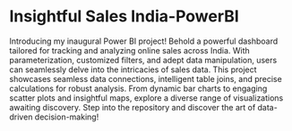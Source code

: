 # Insightful Sales India-PowerBI

Introducing my inaugural Power BI project! Behold a powerful dashboard tailored for tracking and analyzing online sales across India. With parameterization, customized filters, and adept data manipulation, users can seamlessly delve into the intricacies of sales data. This project showcases seamless data connections, intelligent table joins, and precise calculations for robust analysis. From dynamic bar charts to engaging scatter plots and insightful maps, explore a diverse range of visualizations awaiting discovery. Step into the repository and discover the art of data-driven decision-making!
